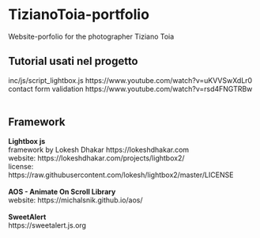 # TizianoToia-portfolio
Website-porfolio for the photographer Tiziano Toia


<h2>Tutorial usati nel progetto</h2>
inc/js/script_lightbox.js https://www.youtube.com/watch?v=uKVVSwXdLr0<br>
contact form validation https://www.youtube.com/watch?v=rsd4FNGTRBw<br><br>

<h2>Framework </h2>
<strong>Lightbox js</strong> <br>
framework by Lokesh Dhakar https://lokeshdhakar.com <br>
website: https://lokeshdhakar.com/projects/lightbox2/ <br>
license: https://raw.githubusercontent.com/lokesh/lightbox2/master/LICENSE<br><br>
<strong>AOS - Animate On Scroll Library</strong> <br>
website: https://michalsnik.github.io/aos/ <br><br>
<strong>SweetAlert</strong> <br>
https://sweetalert.js.org
